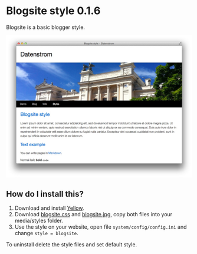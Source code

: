 Blogsite style 0.1.6
====================
Blogsite is a basic blogger style. 

![Screenshot](blogsite-screenshot.jpg?raw=true)

How do I install this?
----------------------
1. Download and install [Yellow](https://github.com/markseu/yellowcms/).  
2. Download [blogsite.css](blogsite.css?raw=true) and [blogsite.jpg](blogsite.jpg?raw=true), copy both files into your media/styles folder.  
3. Use the style on your website, open file `system/config/config.ini` and change `style = blogsite`.  

To uninstall delete the style files and set default style.